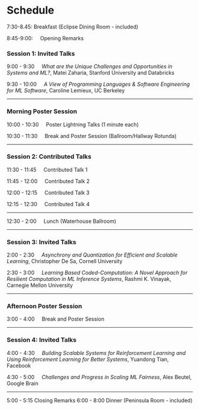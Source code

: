# Schedule 

7:30-8.45: Breakfast (Eclipse Dining Room - included)

8:45-9:00: &nbsp;&nbsp;&nbsp; Opening Remarks

### Session 1: Invited Talks
9:00 - 9:30 &nbsp;&nbsp;&nbsp;     *What are the Unique Challenges and Opportunities in Systems and ML?*, Matei Zaharia, Stanford University and Databricks

9:30 - 10:00 &nbsp;&nbsp;&nbsp;    *A View of Programming Languages & Software Engineering for ML Software*, Caroline Lemieux, UC Berkeley

---

### Morning Poster Session
10:00 - 10:30 &nbsp;&nbsp;&nbsp;    Poster Lightning Talks (1 minute each)

10:30 - 11:30 &nbsp;&nbsp;&nbsp;    Break and Poster Session (Ballroom/Hallway Rotunda)

---

### Session 2: Contributed Talks
11:30 - 11:45 &nbsp;&nbsp;&nbsp;    Contributed Talk 1

11:45 - 12:00 &nbsp;&nbsp;&nbsp;    Contributed Talk 2

12:00 - 12:15 &nbsp;&nbsp;&nbsp;    Contributed Talk 3

12:15 - 12:30 &nbsp;&nbsp;&nbsp;    Contributed Talk 4

---

12:30 - 2:00 &nbsp;&nbsp;&nbsp;      Lunch (Waterhouse Ballroom)

---

### Session 3: Invited Talks
2:00 - 2:30 &nbsp;&nbsp;&nbsp;     *Asynchrony and Quantization for Efficient and Scalable Learning*, Christopher De Sa, Cornell University

2:30 - 3:00 &nbsp;&nbsp;&nbsp;     *Learning Based Coded-Computation: A Novel Approach for Resilient Computation in ML Inference Systems*, Rashmi K. Vinayak, Carnegie Mellon University

---

### Afternoon Poster Session
3:00 - 4:00 &nbsp;&nbsp;&nbsp;    Break and Poster Session

---

### Session 4: Invited Talks
4:00 - 4:30 &nbsp;&nbsp;&nbsp;    *Building Scalable Systems for Reinforcement Learning and Using Reinforcement Learning for Better Systems*, Yuandong Tian, Facebook

4:30 - 5:00 &nbsp;&nbsp;&nbsp;    *Challenges and Progress in Scaling ML Fairness*, Alex Beutel, Google Brain

---

5:00 - 5:15 Closing Remarks
6:00 - 8:00 Dinner (Peninsula Room - included)
